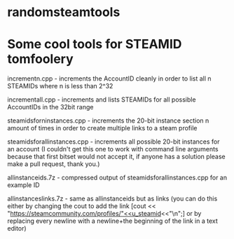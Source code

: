 # randomsteamtools

# Some cool tools for STEAMID tomfoolery

incrementn.cpp - increments the AccountID cleanly in order to list all n STEAMIDs where n is less than 2^32

incrementall.cpp - increments and lists STEAMIDs for all possible AccountIDs in the 32bit range

steamidsforninstances.cpp - increments the 20-bit instance section n amount of times in order to create multiple links to a steam profile

steamidsforallinstances.cpp - increments all possible 20-bit instances for an account (I couldn't get this one to work with command line arguments because that first bitset would not accept it, if anyone has a solution please make a pull request, thank you.)

allinstanceids.7z - compressed output of steamidsforallinstances.cpp for an example ID

allinstanceslinks.7z - same as allinstanceids but as links (you can do this either by changing the cout to add the link [cout << "https://steamcommunity.com/profiles/"<<u_steamid<<"\n";] or by replacing every newline with a newline+the beginning of the link in a text editor)

